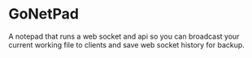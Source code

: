 # GoNetPad
A notepad that runs a web socket and api so you can broadcast your current working file to clients and save web socket history for backup.

